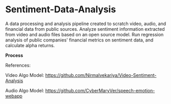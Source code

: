 # Sentiment-Data-Analysis
A data processing and analysis pipeline created to scratch video, audio, and financial data from public sources. Analyze sentiment information extracted from video and audio files based on an open source model. Run regression analysis of public companies' financial metrics on sentiment data, and calculate alpha returns.

**Process**

References: 

Video Algo Model: https://github.com/Nirmalvekariya/Video-Sentiment-Analysis

Audio Algo Model: https://github.com/CyberMaryVer/speech-emotion-webapp
